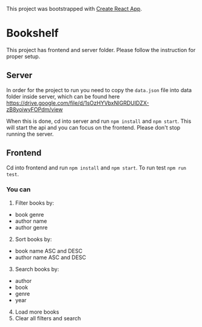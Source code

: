 This project was bootstrapped with [Create React App](https://github.com/facebook/create-react-app).

# Bookshelf
This project has frontend and server folder. Please follow the instruction for proper setup.

## Server
In order for the project to run you need to copy the `data.json` file into data folder inside server,
which can be found here https://drive.google.com/file/d/1sOzHYVbxNIGRDUIDZX-zB8yoiwyFOPdm/view

When this is done, cd into server and run `npm install` and `npm start`. This will start the api and you can focus on the frontend. Please don't stop running the server.

## Frontend
Cd into frontend and run `npm install` and `npm start`. To run test `npm run test`.

### You can

1. Filter books by:
- book genre
- author name
- author genre

2. Sort books by:
- book name ASC and DESC
- author name ASC and DESC

3. Search books by:
- author
- book
- genre
- year

4. Load more books
5. Clear all filters and search
